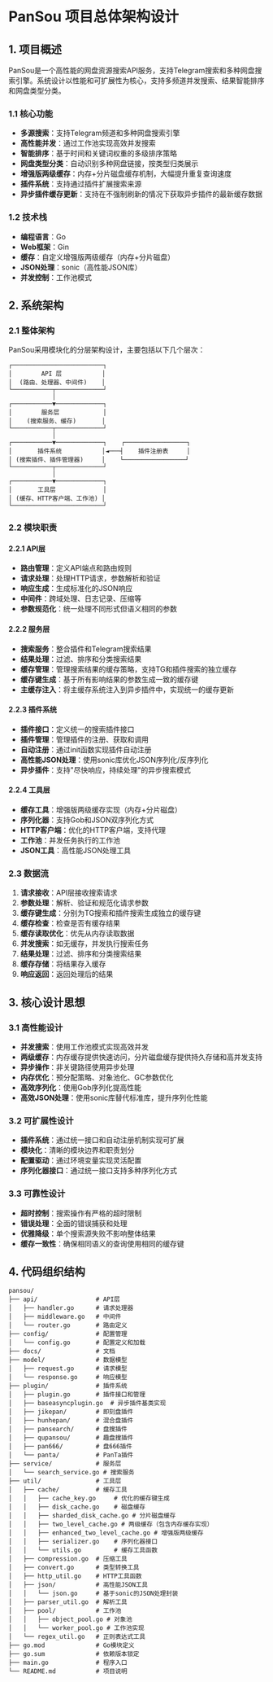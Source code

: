 # PanSou 项目总体架构设计

## 1. 项目概述

PanSou是一个高性能的网盘资源搜索API服务，支持Telegram搜索和多种网盘搜索引擎。系统设计以性能和可扩展性为核心，支持多频道并发搜索、结果智能排序和网盘类型分类。

### 1.1 核心功能

- **多源搜索**：支持Telegram频道和多种网盘搜索引擎
- **高性能并发**：通过工作池实现高效并发搜索
- **智能排序**：基于时间和关键词权重的多级排序策略
- **网盘类型分类**：自动识别多种网盘链接，按类型归类展示
- **增强版两级缓存**：内存+分片磁盘缓存机制，大幅提升重复查询速度
- **插件系统**：支持通过插件扩展搜索来源
- **异步插件缓存更新**：支持在不强制刷新的情况下获取异步插件的最新缓存数据

### 1.2 技术栈

- **编程语言**：Go
- **Web框架**：Gin
- **缓存**：自定义增强版两级缓存（内存+分片磁盘）
- **JSON处理**：sonic（高性能JSON库）
- **并发控制**：工作池模式

## 2. 系统架构

### 2.1 整体架构

PanSou采用模块化的分层架构设计，主要包括以下几个层次：

```
┌─────────────────────────┐
│        API 层           │
│  (路由、处理器、中间件)    │
└───────────┬─────────────┘
            │
┌───────────▼─────────────┐
│        服务层            │
│    (搜索服务、缓存)       │
└───────────┬─────────────┘
            │
┌───────────▼─────────────┐    ┌─────────────────┐
│       插件系统           │◄───┤    插件注册表     │
│ (搜索插件、插件管理器)     │    └─────────────────┘
└───────────┬─────────────┘
            │
┌───────────▼─────────────┐
│       工具层             │
│ (缓存、HTTP客户端、工作池) │
└─────────────────────────┘
```

### 2.2 模块职责

#### 2.2.1 API层

- **路由管理**：定义API端点和路由规则
- **请求处理**：处理HTTP请求，参数解析和验证
- **响应生成**：生成标准化的JSON响应
- **中间件**：跨域处理、日志记录、压缩等
- **参数规范化**：统一处理不同形式但语义相同的参数

#### 2.2.2 服务层

- **搜索服务**：整合插件和Telegram搜索结果
- **结果处理**：过滤、排序和分类搜索结果
- **缓存管理**：管理搜索结果的缓存策略，支持TG和插件搜索的独立缓存
- **缓存键生成**：基于所有影响结果的参数生成一致的缓存键
- **主缓存注入**：将主缓存系统注入到异步插件中，实现统一的缓存更新

#### 2.2.3 插件系统

- **插件接口**：定义统一的搜索插件接口
- **插件管理**：管理插件的注册、获取和调用
- **自动注册**：通过init函数实现插件自动注册
- **高性能JSON处理**：使用sonic库优化JSON序列化/反序列化
- **异步插件**：支持"尽快响应，持续处理"的异步搜索模式

#### 2.2.4 工具层

- **缓存工具**：增强版两级缓存实现（内存+分片磁盘）
- **序列化器**：支持Gob和JSON双序列化方式
- **HTTP客户端**：优化的HTTP客户端，支持代理
- **工作池**：并发任务执行的工作池
- **JSON工具**：高性能JSON处理工具

### 2.3 数据流

1. **请求接收**：API层接收搜索请求
2. **参数处理**：解析、验证和规范化请求参数
3. **缓存键生成**：分别为TG搜索和插件搜索生成独立的缓存键
4. **缓存检查**：检查是否有缓存结果
5. **缓存读取优化**：优先从内存读取数据
6. **并发搜索**：如无缓存，并发执行搜索任务
7. **结果处理**：过滤、排序和分类搜索结果
8. **缓存存储**：将结果存入缓存
9. **响应返回**：返回处理后的结果

## 3. 核心设计思想

### 3.1 高性能设计

- **并发搜索**：使用工作池模式实现高效并发
- **两级缓存**：内存缓存提供快速访问，分片磁盘缓存提供持久存储和高并发支持
- **异步操作**：非关键路径使用异步处理
- **内存优化**：预分配策略、对象池化、GC参数优化
- **高效序列化**：使用Gob序列化提高性能
- **高效JSON处理**：使用sonic库替代标准库，提升序列化性能

### 3.2 可扩展性设计

- **插件系统**：通过统一接口和自动注册机制实现可扩展
- **模块化**：清晰的模块边界和职责划分
- **配置驱动**：通过环境变量实现灵活配置
- **序列化器接口**：通过统一接口支持多种序列化方式

### 3.3 可靠性设计

- **超时控制**：搜索操作有严格的超时限制
- **错误处理**：全面的错误捕获和处理
- **优雅降级**：单个搜索源失败不影响整体结果
- **缓存一致性**：确保相同语义的查询使用相同的缓存键

## 4. 代码组织结构

```
pansou/
├── api/                # API层
│   ├── handler.go      # 请求处理器
│   ├── middleware.go   # 中间件
│   └── router.go       # 路由定义
├── config/             # 配置管理
│   └── config.go       # 配置定义和加载
├── docs/               # 文档
├── model/              # 数据模型
│   ├── request.go      # 请求模型
│   └── response.go     # 响应模型
├── plugin/             # 插件系统
│   ├── plugin.go       # 插件接口和管理
│   ├── baseasyncplugin.go  # 异步插件基类实现
│   ├── jikepan/        # 即刻盘插件
│   ├── hunhepan/       # 混合盘插件
│   ├── pansearch/      # 盘搜插件
│   ├── qupansou/       # 趣盘搜插件
│   ├── pan666/         # 盘666插件
│   └── panta/          # PanTa插件
├── service/            # 服务层
│   └── search_service.go # 搜索服务
├── util/               # 工具层
│   ├── cache/          # 缓存工具
│   │   ├── cache_key.go     # 优化的缓存键生成
│   │   ├── disk_cache.go    # 磁盘缓存
│   │   ├── sharded_disk_cache.go # 分片磁盘缓存
│   │   ├── two_level_cache.go # 两级缓存（包含内存缓存实现）
│   │   ├── enhanced_two_level_cache.go # 增强版两级缓存
│   │   ├── serializer.go    # 序列化器接口
│   │   └── utils.go         # 缓存工具函数
│   ├── compression.go  # 压缩工具
│   ├── convert.go      # 类型转换工具
│   ├── http_util.go    # HTTP工具函数
│   ├── json/           # 高性能JSON工具
│   │   └── json.go     # 基于sonic的JSON处理封装
│   ├── parser_util.go  # 解析工具
│   ├── pool/           # 工作池
│   │   ├── object_pool.go # 对象池
│   │   └── worker_pool.go # 工作池实现
│   └── regex_util.go   # 正则表达式工具
├── go.mod              # Go模块定义
├── go.sum              # 依赖版本锁定
├── main.go             # 程序入口
└── README.md           # 项目说明
```
